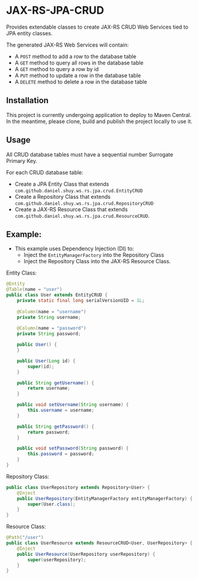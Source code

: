 # JAX-RS-JPA-CRUD
Provides extendable classes to create JAX-RS CRUD Web Services tied to JPA entity classes.

The generated JAX-RS Web Services will contain:
- A `POST` method to add a row to the database table
- A `GET` method to query all rows in the database table
- A `GET` method to query a row by id
- A `PUT` method to update a row in the database table
- A `DELETE` method to delete a row in the database table

## Installation
This project is currently undergoing application to deploy to Maven Central. In the meantime, please clone, build and publish the project locally to use it.

## Usage
All CRUD database tables must have a sequential number Surrogate Primary Key.

For each CRUD database table:
- Create a JPA Entity Class that extends `com.github.daniel.shuy.ws.rs.jpa.crud.EntityCRUD`
- Create a Repository Class that extends `com.github.daniel.shuy.ws.rs.jpa.crud.RepositoryCRUD`
- Create a JAX-RS Resource Class that extends `com.github.daniel.shuy.ws.rs.jpa.crud.ResourceCRUD`.

## Example:
- This example uses Dependency Injection (DI) to:
  - Inject the `EntityManagerFactory` into the Repository Class
  - Inject the Repository Class into the JAX-RS Resource Class.

Entity Class:
```java
@Entity
@Table(name = "user")
public class User extends EntityCRUD {
    private static final long serialVersionUID = 1L;
    
    @Column(name = "username")
    private String username;
    
    @Column(name = "password")
    private String password;

    public User() {
    }

    public User(Long id) {
        super(id);
    }

    public String getUsername() {
        return username;
    }

    public void setUsername(String username) {
        this.username = username;
    }

    public String getPassword() {
        return password;
    }

    public void setPassword(String password) {
        this.password = password;
    }
}
```

Repository Class:
```java
public class UserRepository extends Repository<User> {
    @Inject
    public UserRepository(EntityManagerFactory entityManagerFactory) {
        super(User.class);
    }
}
```

Resource Class:
```java
@Path("/user")
public class UserResource extends ResourceCRUD<User, UserRepository> {
    @Inject
    public UserResource(UserRepository userRepository) {
        super(userRepository);
    }
}
```
